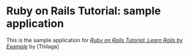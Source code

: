 # Ruby on Rails Tutorial: sample application

This is the sample application for 
[*Ruby on Rails Tutorial: Learn Rails by Example*](http://railstutorial.org/)
by [Thilaga]
